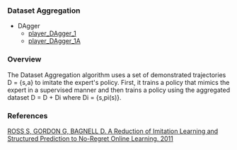 ### Dataset Aggregation

- DAgger  
	- [player_DAgger_1](../learning/players_imitation/player_DAgger_1.py)
	- [player_DAgger_1A](../learning/players_imitation/player_DAgger_1A.py)

### Overview

The Dataset Aggregation algorithm uses a set of demonstrated trajectories D = {s,a} to imitate the expert's policy. First, it trains a policy that mimics the expert in a supervised manner and then trains a policy using the aggregated dataset D = D + Di where Di = {s,pi(s)}.  

### References

[ROSS S, GORDON G, BAGNELL D. A Reduction of Imitation Learning and Structured Prediction to No-Regret Online Learning. 2011](http://proceedings.mlr.press/v15/ross11a/ross11a.pdf)  

